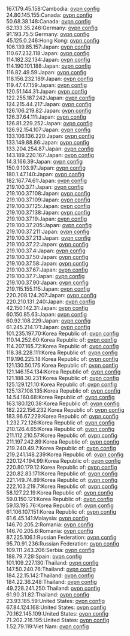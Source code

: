 167.179.45.158:Cambodia: [ovpn config](vpn/167_179_45_158.ovpn)  
24.80.145.155:Canada: [ovpn config](vpn/24_80_145_155.ovpn)  
50.68.38.148:Canada: [ovpn config](vpn/50_68_38_148.ovpn)  
62.133.35.246:Germany: [ovpn config](vpn/62_133_35_246.ovpn)  
91.193.75.5:Germany: [ovpn config](vpn/91_193_75_5.ovpn)  
45.125.0.246:Hong Kong: [ovpn config](vpn/45_125_0_246.ovpn)  
106.139.85.157:Japan: [ovpn config](vpn/106_139_85_157.ovpn)  
110.67.232.118:Japan: [ovpn config](vpn/110_67_232_118.ovpn)  
114.182.32.134:Japan: [ovpn config](vpn/114_182_32_134.ovpn)  
114.190.101.188:Japan: [ovpn config](vpn/114_190_101_188.ovpn)  
116.82.49.59:Japan: [ovpn config](vpn/116_82_49_59.ovpn)  
118.156.232.189:Japan: [ovpn config](vpn/118_156_232_189.ovpn)  
119.47.47.159:Japan: [ovpn config](vpn/119_47_47_159.ovpn)  
120.51.144.31:Japan: [ovpn config](vpn/120_51_144_31.ovpn)  
122.255.187.242:Japan: [ovpn config](vpn/122_255_187_242.ovpn)  
124.215.44.217:Japan: [ovpn config](vpn/124_215_44_217.ovpn)  
126.106.219.82:Japan: [ovpn config](vpn/126_106_219_82.ovpn)  
126.37.64.111:Japan: [ovpn config](vpn/126_37_64_111.ovpn)  
126.81.229.252:Japan: [ovpn config](vpn/126_81_229_252.ovpn)  
126.92.154.107:Japan: [ovpn config](vpn/126_92_154_107.ovpn)  
133.106.136.220:Japan: [ovpn config](vpn/133_106_136_220.ovpn)  
133.149.88.86:Japan: [ovpn config](vpn/133_149_88_86.ovpn)  
133.204.254.87:Japan: [ovpn config](vpn/133_204_254_87.ovpn)  
143.189.220.167:Japan: [ovpn config](vpn/143_189_220_167.ovpn)  
14.3.166.39:Japan: [ovpn config](vpn/14_3_166_39.ovpn)  
150.9.103.97:Japan: [ovpn config](vpn/150_9_103_97.ovpn)  
180.1.47.140:Japan: [ovpn config](vpn/180_1_47_140.ovpn)  
182.167.74.61:Japan: [ovpn config](vpn/182_167_74_61.ovpn)  
219.100.37.1:Japan: [ovpn config](vpn/219_100_37_1.ovpn)  
219.100.37.108:Japan: [ovpn config](vpn/219_100_37_108.ovpn)  
219.100.37.109:Japan: [ovpn config](vpn/219_100_37_109.ovpn)  
219.100.37.125:Japan: [ovpn config](vpn/219_100_37_125.ovpn)  
219.100.37.138:Japan: [ovpn config](vpn/219_100_37_138.ovpn)  
219.100.37.19:Japan: [ovpn config](vpn/219_100_37_19.ovpn)  
219.100.37.205:Japan: [ovpn config](vpn/219_100_37_205.ovpn)  
219.100.37.211:Japan: [ovpn config](vpn/219_100_37_211.ovpn)  
219.100.37.213:Japan: [ovpn config](vpn/219_100_37_213.ovpn)  
219.100.37.22:Japan: [ovpn config](vpn/219_100_37_22.ovpn)  
219.100.37.4:Japan: [ovpn config](vpn/219_100_37_4.ovpn)  
219.100.37.50:Japan: [ovpn config](vpn/219_100_37_50.ovpn)  
219.100.37.58:Japan: [ovpn config](vpn/219_100_37_58.ovpn)  
219.100.37.67:Japan: [ovpn config](vpn/219_100_37_67.ovpn)  
219.100.37.7:Japan: [ovpn config](vpn/219_100_37_7.ovpn)  
219.100.37.90:Japan: [ovpn config](vpn/219_100_37_90.ovpn)  
219.115.155.115:Japan: [ovpn config](vpn/219_115_155_115.ovpn)  
220.208.124.207:Japan: [ovpn config](vpn/220_208_124_207.ovpn)  
220.210.131.240:Japan: [ovpn config](vpn/220_210_131_240.ovpn)  
42.150.142.31:Japan: [ovpn config](vpn/42_150_142_31.ovpn)  
60.150.85.63:Japan: [ovpn config](vpn/60_150_85_63.ovpn)  
60.92.108.229:Japan: [ovpn config](vpn/60_92_108_229.ovpn)  
61.245.214.171:Japan: [ovpn config](vpn/61_245_214_171.ovpn)  
101.235.197.70:Korea Republic of: [ovpn config](vpn/101_235_197_70.ovpn)  
110.14.252.60:Korea Republic of: [ovpn config](vpn/110_14_252_60.ovpn)  
114.207.165.72:Korea Republic of: [ovpn config](vpn/114_207_165_72.ovpn)  
118.38.228.111:Korea Republic of: [ovpn config](vpn/118_38_228_111.ovpn)  
119.196.225.18:Korea Republic of: [ovpn config](vpn/119_196_225_18.ovpn)  
121.130.50.175:Korea Republic of: [ovpn config](vpn/121_130_50_175.ovpn)  
121.146.154.134:Korea Republic of: [ovpn config](vpn/121_146_154_134.ovpn)  
121.188.30.231:Korea Republic of: [ovpn config](vpn/121_188_30_231.ovpn)  
125.129.121.10:Korea Republic of: [ovpn config](vpn/125_129_121_10.ovpn)  
125.137.108.135:Korea Republic of: [ovpn config](vpn/125_137_108_135.ovpn)  
14.54.160.68:Korea Republic of: [ovpn config](vpn/14_54_160_68.ovpn)  
163.180.120.38:Korea Republic of: [ovpn config](vpn/163_180_120_38.ovpn)  
182.222.156.232:Korea Republic of: [ovpn config](vpn/182_222_156_232.ovpn)  
183.96.67.229:Korea Republic of: [ovpn config](vpn/183_96_67_229.ovpn)  
1.232.72.126:Korea Republic of: [ovpn config](vpn/1_232_72_126.ovpn)  
210.126.4.65:Korea Republic of: [ovpn config](vpn/210_126_4_65.ovpn)  
211.112.210.57:Korea Republic of: [ovpn config](vpn/211_112_210_57.ovpn)  
211.197.242.89:Korea Republic of: [ovpn config](vpn/211_197_242_89.ovpn)  
219.240.49.7:Korea Republic of: [ovpn config](vpn/219_240_49_7.ovpn)  
219.241.148.239:Korea Republic of: [ovpn config](vpn/219_241_148_239.ovpn)  
220.124.194.99:Korea Republic of: [ovpn config](vpn/220_124_194_99.ovpn)  
220.80.179.12:Korea Republic of: [ovpn config](vpn/220_80_179_12.ovpn)  
220.82.83.171:Korea Republic of: [ovpn config](vpn/220_82_83_171.ovpn)  
221.149.74.89:Korea Republic of: [ovpn config](vpn/221_149_74_89.ovpn)  
222.103.219.7:Korea Republic of: [ovpn config](vpn/222_103_219_7.ovpn)  
58.127.22.19:Korea Republic of: [ovpn config](vpn/58_127_22_19.ovpn)  
59.0.150.121:Korea Republic of: [ovpn config](vpn/59_0_150_121.ovpn)  
59.13.195.76:Korea Republic of: [ovpn config](vpn/59_13_195_76.ovpn)  
61.106.107.151:Korea Republic of: [ovpn config](vpn/61_106_107_151.ovpn)  
61.6.45.141:Malaysia: [ovpn config](vpn/61_6_45_141.ovpn)  
146.70.205.2:Romania: [ovpn config](vpn/146_70_205_2.ovpn)  
146.70.205.6:Romania: [ovpn config](vpn/146_70_205_6.ovpn)  
87.225.106.1:Russian Federation: [ovpn config](vpn/87_225_106_1.ovpn)  
95.70.91.236:Russian Federation: [ovpn config](vpn/95_70_91_236.ovpn)  
109.111.243.206:Serbia: [ovpn config](vpn/109_111_243_206.ovpn)  
188.79.7.28:Spain: [ovpn config](vpn/188_79_7_28.ovpn)  
101.109.227.130:Thailand: [ovpn config](vpn/101_109_227_130.ovpn)  
147.50.240.76:Thailand: [ovpn config](vpn/147_50_240_76.ovpn)  
184.22.15.142:Thailand: [ovpn config](vpn/184_22_15_142.ovpn)  
184.22.36.248:Thailand: [ovpn config](vpn/184_22_36_248.ovpn)  
49.228.241.250:Thailand: [ovpn config](vpn/49_228_241_250.ovpn)  
61.90.31.82:Thailand: [ovpn config](vpn/61_90_31_82.ovpn)  
23.93.185.59:United States: [ovpn config](vpn/23_93_185_59.ovpn)  
67.84.124.168:United States: [ovpn config](vpn/67_84_124_168.ovpn)  
70.162.145.109:United States: [ovpn config](vpn/70_162_145_109.ovpn)  
71.202.216.195:United States: [ovpn config](vpn/71_202_216_195.ovpn)  
1.52.79.119:Viet Nam: [ovpn config](vpn/1_52_79_119.ovpn)  
